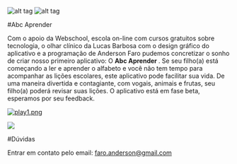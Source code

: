 



![alt tag](https://s27.postimg.org/eg2e92udf/icon_abc_1.jpg)
![alt tag](https://s27.postimg.org/vf2o9ilyb/logo_webschool.png)

#Abc Aprender

Com o apoio da Webschool, escola on-line com cursos gratuitos sobre tecnologia, o olhar clínico da Lucas Barbosa com o design gráfico do aplicativo e a programação de Anderson Faro pudemos concretizar
o sonho de criar nosso primeiro aplicativo: O <b> Abc Aprender </b>. Se seu filho(a) está começando a ler e aprender o alfabeto e você não tem tempo para acompanhar as lições escolares, este 
aplicativo pode facilitar sua vida. De uma maneira divertida e contagiante, com vogais, animais e frutas, seu filho(a) poderá revisar suas lições.
O aplicativo está em fase beta, esperamos por seu feedback.

[![play1.png](https://s29.postimg.org/5rnast3lj/play1.png)](https://play.google.com/store/apps/details?id=com.kot.faro.myapplication)

![](http://i.makeagif.com/media/1-15-2017/7adXVB.gif)



#Dúvidas

Entrar em contato pelo email: faro.anderson@gmail.com
